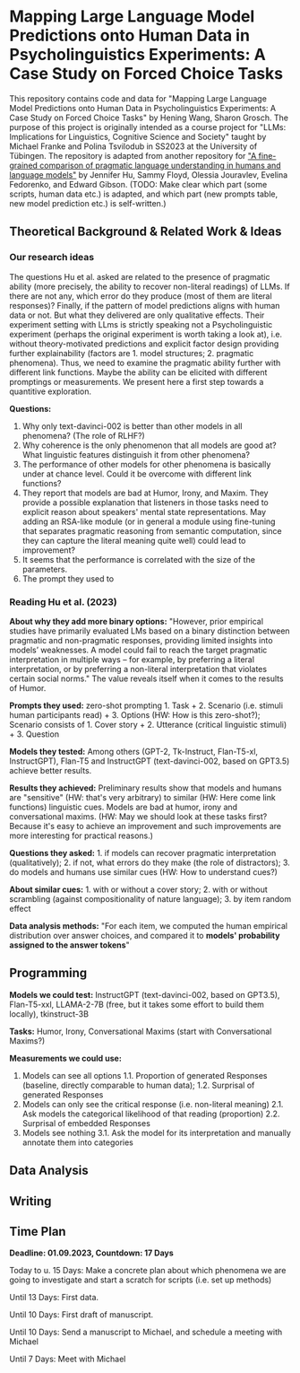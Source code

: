# Mapping Large Language Model Predictions onto Human Data in Psycholinguistics Experiments: A Case Study on Forced Choice Tasks

This repository contains code and data for "Mapping Large Language Model Predictions onto Human Data in Psycholinguistics Experiments: A Case Study on Forced Choice Tasks" by Hening Wang, Sharon Grosch. The purpose of this project is originally intended as a course project for "LLMs: Implications for Linguistics, Cognitive Science and Society" taught by Michael Franke and Polina Tsvilodub in SS2023 at the University of Tübingen. The repository is adapted from another repository for ["A fine-grained comparison of pragmatic language understanding in humans and language models"](https://arxiv.org/abs/2212.06801) by Jennifer Hu, Sammy Floyd, Olessia Jouravlev, Evelina Fedorenko, and Edward Gibson. (TODO: Make clear which part (some scripts, human data etc.) is adapted, and which part (new prompts table, new model prediction etc.) is self-written.)

## Theoretical Background & Related Work & Ideas

### Our research ideas
The questions Hu et al. asked are related to the presence of pragmatic ability (more precisely, the ability to recover non-literal readings) of LLMs. If there are not any, which error do they produce (most of them are literal responses)? Finally, if the pattern of model predictions aligns with human data or not. But what they delivered are only qualitative effects. Their experiment setting with LLms is strictly speaking not a Psycholinguistic experiment (perhaps the original experiment is worth taking a look at), i.e. without theory-motivated predictions and explicit factor design providing further explainability (factors are 1. model structures; 2. pragmatic phenomena). Thus, we need to examine the pragmatic ability further with different link functions. Maybe the ability can be elicited with different promptings or measurements. We present here a first step towards a quantitive exploration.

**Questions:**
1. Why only text-davinci-002 is better than other models in all phenomena? (The role of RLHF?)
2. Why coherence is the only phenomenon that all models are good at? What linguistic features distinguish it from other phenomena?
3. The performance of other models for other phenomena is basically under at chance level. Could it be overcome with different link functions?
4. They report that models are bad at Humor, Irony, and Maxim. They provide a possible explanation that listeners in those tasks need to explicit reason about speakers' mental state representations. May adding an RSA-like module (or in general a module using fine-tuning that separates pragmatic reasoning from semantic computation, since they can capture the literal meaning quite well) could lead to improvement? 
5. It seems that the performance is correlated with the size of the parameters. 
6. The prompt they used to 
### Reading Hu et al. (2023)
**About why they add more binary options:** "However, prior empirical studies have primarily evaluated LMs based on a binary distinction between pragmatic and non-pragmatic responses, providing limited insights into models’ weaknesses. A model could fail to reach the target pragmatic interpretation in multiple ways – for example, by preferring a literal interpretation, or by preferring a non-literal interpretation that violates certain social norms." The value reveals itself when it comes to the results of Humor.

**Prompts they used:** zero-shot prompting 1. Task + 2. Scenario (i.e. stimuli human participants read) + 3. Options (HW: How is this zero-shot?); Scenario consists of 1. Cover story + 2. Utterance (critical linguistic stimuli) + 3. Question

**Models they tested:** Among others (GPT-2, Tk-Instruct, Flan-T5-xl, InstructGPT), Flan-T5 and InstructGPT (text-davinci-002, based on GPT3.5) achieve better results.

**Results they achieved:** Preliminary results show that models and humans are "sensitive" (HW: that's very arbitrary) to similar (HW: Here come link functions) linguistic cues. Models are bad at humor, irony and conversational maxims. (HW: May we should look at these tasks first? Because it's easy to achieve an improvement and such improvements are more interesting for practical reasons.) 

**Questions they asked:** 1. if models can recover pragmatic interpretation (qualitatively); 2. if not, what errors do they make (the role of distractors); 3. do models and humans use similar cues (HW: How to understand cues?)

**About similar cues:** 1. with or without a cover story; 2. with or without scrambling (against compositionality of nature language); 3. by item random effect

**Data analysis methods:** "For each item, we computed the human empirical distribution over answer choices, and compared it to **models' probability assigned to the answer tokens**"
## Programming 
**Models we could test:** InstructGPT (text-davinci-002, based on GPT3.5), Flan-T5-xxl, LLAMA-2-7B (free, but it takes some effort to build them locally), tkinstruct-3B

**Tasks:** Humor, Irony, Conversational Maxims (start with Conversational Maxims?)

**Measurements we could use:** 
1. Models can see all options
    1.1. Proportion of generated Responses (baseline, directly comparable to human data); 
    1.2. Surprisal of generated Responses
2. Models can only see the critical response (i.e. non-literal meaning)
    2.1. Ask models the categorical likelihood of that reading (proportion)
    2.2. Surprisal of embedded Responses
3. Models see nothing
    3.1. Ask the model for its interpretation and manually annotate them into categories

## Data Analysis

## Writing

## Time Plan

**Deadline: 01.09.2023, Countdown: 17 Days**

Today to u. 15 Days: Make a concrete plan about which phenomena we are going to investigate and start a scratch for scripts (i.e. set up methods)

Until 13 Days: First data.

Until 10 Days: First draft of manuscript.

Until 10 Days: Send a manuscript to Michael, and schedule a meeting with Michael

Until 7 Days: Meet with Michael

